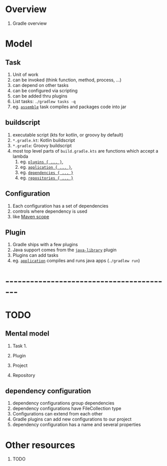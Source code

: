 # Overview
1. Gradle overview


# Model

## Task
1. Unit of work
1. can be invoked (think function, method, process, ...)
1. can depend on other tasks
1. can be configured via scripting 
1. can be added thru plugins 
1. List tasks: `./gradlew tasks -q`
1. eg. [`assemble`](TODO) task compiles and packages code into jar


## buildscript
1. executable script (kts for kotlin, or groovy by default)
1. `*.gradle.kt`: Kotlin buildscript  
1. `*.gradle`: Groovy buildscript  
1. most top level parts of `build.gradle.kts` are functions which accept a lambda
    1. eg. [`plugins { ... }`](TODO), 
    1. eg. [`application { ... }`](TODO),
    1. eg. [`dependencies { ... }`](TODO)
    1. eg. [`repositories { ... }`](TODO)


## Configuration
1. Each configuration has a set of dependencies
1. controls where dependency is used
1. like [Maven scope](TODO)


## Plugin
1. Gradle ships with a few plugins
1. Java support comes from the [`java-library`](TODO) plugin
1. Plugins can add tasks
1. eg. [`application`](TODO) compiles and runs java apps (`./gradlew run`)





# -----------------------------------------
# TODO

## Mental model
1. Task
    1. 
    
1. Plugin    

1. Project    

1. Repository
    

## dependency configuration
1. dependency configurations group dependencies
1. dependency configurations have FileCollection type
1. Configurations can extend from each other
1. Gradle plugins can add new configurations to our project
1. dependency configuration has a name and several properties



# Other resources
1. TODO
